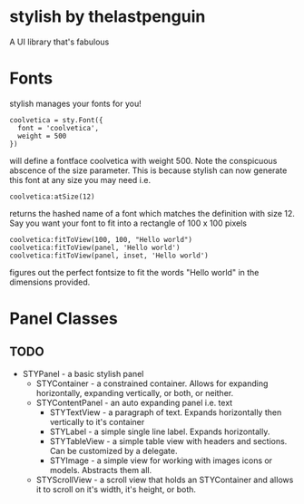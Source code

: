 # stylish by thelastpenguin
A UI library that's fabulous

# Fonts
stylish manages your fonts for you!
```
coolvetica = sty.Font({
  font = 'coolvetica',
  weight = 500
})
```
will define a fontface coolvetica with weight 500. Note the conspicuous abscence of the size parameter. This is because stylish
can now generate this font at any size you may need i.e.
```
coolvetica:atSize(12)
```
returns the hashed name of a font which matches the definition with size 12. Say you want your font to fit into a rectangle of 100 x 100 pixels
```
coolvetica:fitToView(100, 100, "Hello world")
coolvetica:fitToView(panel, 'Hello world')
coolvetica:fitToView(panel, inset, 'Hello world')
```
figures out the perfect fontsize to fit the words "Hello world" in the dimensions provided.

# Panel Classes
## TODO
 - STYPanel - a basic stylish panel
   - STYContainer - a constrained container. Allows for expanding horizontally, expanding vertically, or both, or neither.
   - STYContentPanel - an auto expanding panel i.e. text
     - STYTextView - a paragraph of text. Expands horizontally then vertically to it's container
     - STYLabel - a simple single line label. Expands horizontally.
     - STYTableView - a simple table view with headers and sections. Can be customized by a delegate.
     - STYImage - a simple view for working with images icons or models. Abstracts them all.
   - STYScrollView - a scroll view that holds an STYContainer and allows it to scroll on it's width, it's height, or both.
